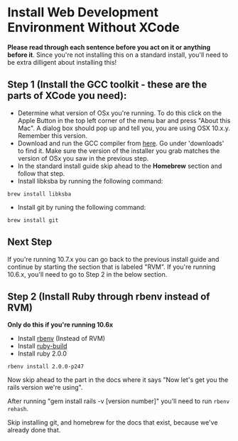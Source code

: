 Install Web Development Environment Without XCode
========

__Please read through each sentence before you act on it or anything before it__.  Since you're not installing this on a standard install, you'll need to be extra dilligent about installing this!


Step 1 (Install the GCC toolkit - these are the parts of XCode you need):
-------
* Determine what version of OSx you're running.  To do this click on the Apple Button in the top left corner of the menu bar and press "About this Mac".  A dialog box should pop up and tell you, you are using OSX 10.x.y.  Remember this version.
* Download and run the GCC compiler from [here](https://github.com/kennethreitz/osx-gcc-installer/downloads).  Go under 'downloads' to find it. Make sure the version of the installer you grab matches the version of OSx you saw in the previous step. 
* In the standard install guide skip ahead to the __Homebrew__ section and follow that step.
* Install libksba by running the following command:

```
brew install libksba
```

* Install git by runing the following command:

```
brew install git
```

Next Step
---------

If you're running 10.7.x you can go back to the previous install guide and continue by starting the section that is labeled "RVM".  If you're running 10.6.x, you'll need to go to Step 2 in the below section.

Step 2 (Install Ruby through rbenv instead of RVM)
--------

__Only do this if you're running 10.6x__

* Install [rbenv](https://github.com/sstephenson/rbenv) (Instead of RVM)
* Install [ruby-build](https://github.com/sstephenson/ruby-build)
* Install ruby 2.0.0

```
rbenv install 2.0.0-p247
```

Now skip ahead to the part in the docs where it says "Now let's get you the rails version we're using".

After running "gem install rails -v [version number]" you'll need to run `rbenv rehash`.

Skip installing git, and homebrew for the docs that exist, because we've already done that.



